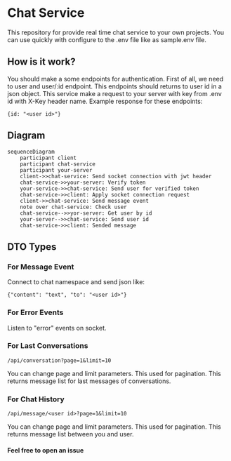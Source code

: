 # Chat Service

This repository for provide real time chat service to your own projects. You can use quickly with configure to the .env file like as sample.env file.

## How is it work?

You should make a some endpoints for authentication. First of all, we need to user and user/:id endpoint. This endpoints should returns to user id in a json object. This service make a request to your server with key from .env id with X-Key header name. Example response for these endpoints:

`{id: "<user id>"}`

## Diagram

```mermaid
sequenceDiagram
    participant client
    participant chat-service
    participant your-server
    client->>chat-service: Send socket connection with jwt header
    chat-service->>your-server: Verify token
    your-service->>chat-service: Send user for verified token
    chat-service->>client: Apply socket connection request
    client->>chat-service: Send message event
    note over chat-service: Check user
    chat-service-->>yor-server: Get user by id
    your-server-->>chat-service: Send user id
    chat-service->>client: Sended message
```

## DTO Types

### For Message Event

Connect to chat namespace and send json like:

`{"content": "text", "to": "<user id>"}`

### For Error Events

Listen to "error" events on socket.

### For Last Conversations

`/api/conversation?page=1&limit=10`

You can change page and limit parameters. This used for pagination. This returns message list for last messages of conversations.

### For Chat History

`/api/message/<user id>?page=1&limit=10`

You can change page and limit parameters. This used for pagination. This returns message list between you and user.

#### Feel free to open an issue
